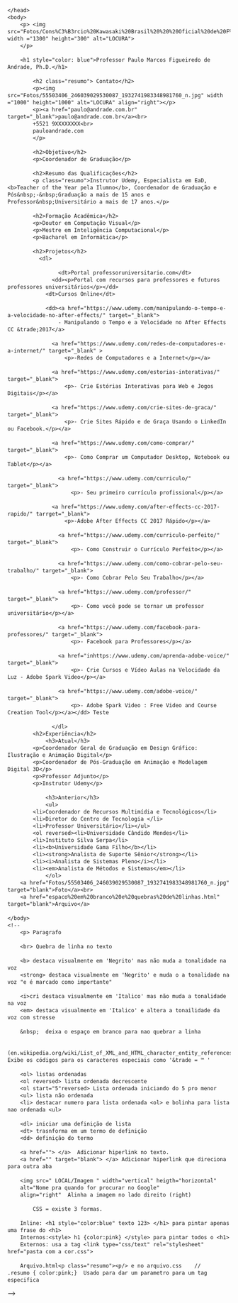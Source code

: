 
<html lang="pt-br">
    <head>
        <meta charset="utf-8">
        <meta name="description" content="Currículo Professor Paulo Andrade">
        <title>Professor Paulo Marcos Figueiredo de Andrade, Ph.D.</title>
        <link type="text/css" rel='stylesheet' href='estilo.css'>
        <style>
            h2{color: aqua}
        </style>
        
    </head>
    <body>
        <p> <img src="Fotos/Cons%C3%B3rcio%20Kawasaki%20Brasil%20%20%20Oficial%20de%20F%C3%A1brica.png" width ="1300" height="300" alt="LOCURA">
        </p>
    
        <h1 style="color: blue">Professor Paulo Marcos Figueiredo de Andrade, Ph.D.</h1>

            <h2 class="resumo"> Contato</h2>
            <p><img src="Fotos/55503406_246039029530087_1932741983348981760_n.jpg" width ="1000" height="1000" alt="LOCURA" align="right"></p>
            <p><a href="paulo@andrade.com.br" target="_blank">paulo@andrade.com.br</a><br>
            +5521 9XXXXXXXX<br>
            pauloandrade.com
            </p>

            <h2>Objetivo</h2>
            <p>Coordenador de Graduação</p>

            <h2>Resumo das Qualificações</h2>
            <p class="resumo">Instrutor Udemy, Especialista em EaD, <b>Teacher of the Year pela Ilumno</b>, Coordenador de Graduação e Pós&nbsp;-&nbsp;Graduação a mais de 15 anos e Professor&nbsp;Universitário a mais de 17 anos.</p>

            <h2>Formação Acadêmica</h2>
            <p>Doutor em Computação Visual</p>
            <p>Mestre em Inteligência Computacional</p>
            <p>Bacharel em Informática</p>

            <h2>Projetos</h2>
              <dl>
        
                    <dt>Portal professoruniversitario.com</dt>
                  <dd><p>Portal com recursos para professores e futuros professores universitários</p></dd>
                <dt>Cursos Online</dt>
                  
                <dd><a href="https://www.udemy.com/manipulando-o-tempo-e-a-velocidade-no-after-effects/" target="_blank">
                    - Manipulando o Tempo e a Velocidade no After Effects CC &trade;2017</a>
                
                  <a href="https://www.udemy.com/redes-de-computadores-e-a-internet/" target="_blank" >
                      <p>-Redes de Computadores e a Internet</p></a>
                
                  <a href="https://www.udemy.com/estorias-interativas/" target="_blank">
                      <p>- Crie Estórias Interativas para Web e Jogos Digitais</p></a>    
                
                  <a href="https://www.udemy.com/crie-sites-de-graca/" target="_blank">
                      <p>- Crie Sites Rápido e de Graça Usando o LinkedIn ou Facebook.</p></a>
                    
                  <a href="https://www.udemy.com/como-comprar/" target="_blank">
                      <p>- Como Comprar um Computador Desktop, Notebook ou Tablet</p></a>
                
                    <a href="https://www.udemy.com/curriculo/" target="_blank">
                        <p>- Seu primeiro currículo profissional</p></a>
                
                  <a href="https://www.udemy.com/after-effects-cc-2017-rapido/" tarrget="_blank">
                      <p>-Adobe After Effects CC 2017 Rápido</p></a>
                    
                    <a href="https://www.udemy.com/curriculo-perfeito/" target="_blank">
                        <p>- Como Construir o Currículo Perfeito</p></a>
                
                    <a href="https://www.udemy.com/como-cobrar-pelo-seu-trabalho/" target="_blank">
                        <p>- Como Cobrar Pelo Seu Trabalho</p></a>
                
                    <a href="https://www.udemy.com/professor/" target="_blank">
                        <p>- Como você pode se tornar um professor universitário</p></a>
                
                    <a href="https://www.udemy.com/facebook-para-professores/" target="_blank">
                        <p>- Facebook para Professores</p></a>
                
                    <a href="inhttps://www.udemy.com/aprenda-adobe-voice/" target="_blank">
                        <p>- Crie Cursos e Vídeo Aulas na Velocidade da Luz - Adobe Spark Video</p></a>
                
                    <a href="https://www.udemy.com/adobe-voice/" target="_blank">
                        <p>- Adobe Spark Video : Free Video and Course Creation Tool</p></a></dd> Teste

                  </dl>
            <h2>Experiência</h2> 
                <h3>Atual</h3>
            <p>Coordenador Geral de Graduação em Design Gráfico: Ilustração e Animação Digital</p>
            <p>Coordenador de Pós-Graduação em Animação e Modelagem Digital 3D</p>
            <p>Professor Adjunto</p>
            <p>Instrutor Udemy</p>

                <h3>Anterior</h3>
                <ul>
            <li>Coordenador de Recursos Multimídia e Tecnológicos</li>
            <li>Diretor do Centro de Tecnologia </li>
            <li>Professor Universitário</li></ul>
            <ol reversed><li>Universidade Cândido Mendes</li>
            <li>Instituto Silva Serpa</li>
            <li><b>Universidade Gama Filho</b></li>
            <li><strong>Analista de Suporte Sênior</strong></li>
            <li><i>Analista de Sistemas Pleno</i></li>
            <li><em>Analista de Métodos e Sistemas</em></li>
                </ol>
        <a href="Fotos/55503406_246039029530087_1932741983348981760_n.jpg" target="blank">Foto</a><br>
        <a href="espaco%20em%20branco%20e%20quebras%20de%20linhas.html" target="blank">Arquivo</a>
        
    </body>
    <!-- 
        <p> Paragrafo
        
        <br> Quebra de linha no texto
        
        <b> destaca visualmente em 'Negrito' mas não muda a tonalidade na voz
        <strong> destaca visualmente em 'Negrito' e muda o a tonalidade na voz "e é marcado como importante"

        <i>cri destaca visualmente em 'Italico' mas não muda a tonalidade na voz
        <em> destaca visualmente em 'Italico' e altera a tonailidade da voz com stresse

        &nbsp;  deixa o espaço em branco para nao quebrar a linha

        (en.wikipedia.org/wiki/List_of_XML_and_HTML_character_entity_references) Exibe os códigos para os caracteres especiais como '&trade = ™ '

        <ol> listas ordenadas
        <ol reversed> lista ordenada decrescente
        <ol start="5"reversed> Lista ordenada iniciando do 5 pro menor
        <ul> lista não ordenada
        <li> destacar numero para lista ordenada <ol> e bolinha para lista nao ordenada <ul>

        <dl> iniciar uma definição de lista
        <dt> trasnforma em um termo de definição
        <dd> definição do termo

        <a href=""> </a>  Adicionar hiperlink no texto.
        <a href="" target="blank"> </a> Adicionar hiperlink que direciona para outra aba

        <img src=" LOCAL/Imagem " width="vertical" heigth="horizontal"
        alt="Nome pra quando for procurar no Google"
        align="right"  Alinha a imagem no lado direito (right)

            CSS = existe 3 formas.
        
        Inline: <h1 style="color:blue" texto 123> </h1> para pintar apenas uma frase do <h1>
        Internos:<style> h1 {color:pink} </style> para pintar todos o <h1>
        Externos: usa a tag <link type="css/text" rel="stylesheet" href="pasta com a cor.css">

        Arquivo.html<p class="resumo"><p/> e no arquivo.css    //     .resumo { color:pink;}  Usado para dar um parametro para um tag especifica

        

-->
</html> 
